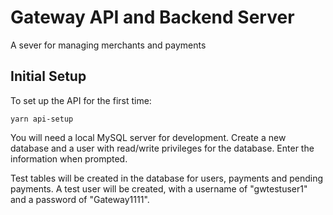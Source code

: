 # Gateway API and Backend Server

A sever for managing merchants and payments

## Initial Setup

To set up the API for the first time:

```
yarn api-setup
```

You will need a local MySQL server for development. Create a new database and a
user with read/write privileges for the database. Enter the information when
prompted.

Test tables will be created in the database for users, payments and pending
payments. A test user will be created, with a username of "gwtestuser1" and a
password of "Gateway1111".
